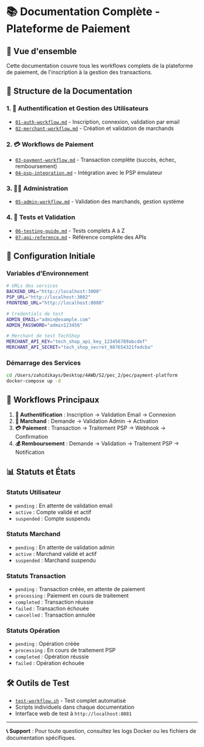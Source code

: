 # 📚 Documentation Complète - Plateforme de Paiement

## 🌟 Vue d'ensemble

Cette documentation couvre tous les workflows complets de la plateforme de paiement, de l'inscription à la gestion des transactions.

## 📁 Structure de la Documentation

### 1. 🔐 Authentification et Gestion des Utilisateurs
- [`01-auth-workflow.md`](./01-auth-workflow.md) - Inscription, connexion, validation par email
- [`02-merchant-workflow.md`](./02-merchant-workflow.md) - Création et validation de marchands

### 2. 💳 Workflows de Paiement
- [`03-payment-workflow.md`](./03-payment-workflow.md) - Transaction complète (succès, échec, remboursement)
- [`04-psp-integration.md`](./04-psp-integration.md) - Intégration avec le PSP émulateur

### 3. 👨‍💼 Administration
- [`05-admin-workflow.md`](./05-admin-workflow.md) - Validation des marchands, gestion système

### 4. 🧪 Tests et Validation
- [`06-testing-guide.md`](./06-testing-guide.md) - Tests complets A à Z
- [`07-api-reference.md`](./07-api-reference.md) - Référence complète des APIs

## 🚀 Configuration Initiale

### Variables d'Environnement
```bash
# URLs des services
BACKEND_URL="http://localhost:3000"
PSP_URL="http://localhost:3002"
FRONTEND_URL="http://localhost:8080"

# Credentials de test
ADMIN_EMAIL="admin@example.com"
ADMIN_PASSWORD="admin123456"

# Merchant de test TechShop
MERCHANT_API_KEY="tech_shop_api_key_123456789abcdef"
MERCHANT_API_SECRET="tech_shop_secret_987654321fedcba"
```

### Démarrage des Services
```bash
cd /Users/zahidikays/Desktop/4AWD/S2/pec_2/pec/payment-platform
docker-compose up -d
```

## 🔄 Workflows Principaux

1. **🔐 Authentification** : Inscription → Validation Email → Connexion
2. **🏪 Marchand** : Demande → Validation Admin → Activation
3. **💳 Paiement** : Transaction → Traitement PSP → Webhook → Confirmation
4. **💰 Remboursement** : Demande → Validation → Traitement PSP → Notification

## 📊 Statuts et États

### Statuts Utilisateur
- `pending` : En attente de validation email
- `active` : Compte validé et actif
- `suspended` : Compte suspendu

### Statuts Marchand
- `pending` : En attente de validation admin
- `active` : Marchand validé et actif
- `suspended` : Marchand suspendu

### Statuts Transaction
- `pending` : Transaction créée, en attente de paiement
- `processing` : Paiement en cours de traitement
- `completed` : Transaction réussie
- `failed` : Transaction échouée
- `cancelled` : Transaction annulée

### Statuts Opération
- `pending` : Opération créée
- `processing` : En cours de traitement PSP
- `completed` : Opération réussie
- `failed` : Opération échouée

## 🛠️ Outils de Test

- [`test-workflow.sh`](../test-workflow.sh) - Test complet automatisé
- Scripts individuels dans chaque documentation
- Interface web de test à `http://localhost:8081`

---

**📞 Support** : Pour toute question, consultez les logs Docker ou les fichiers de documentation spécifiques.
